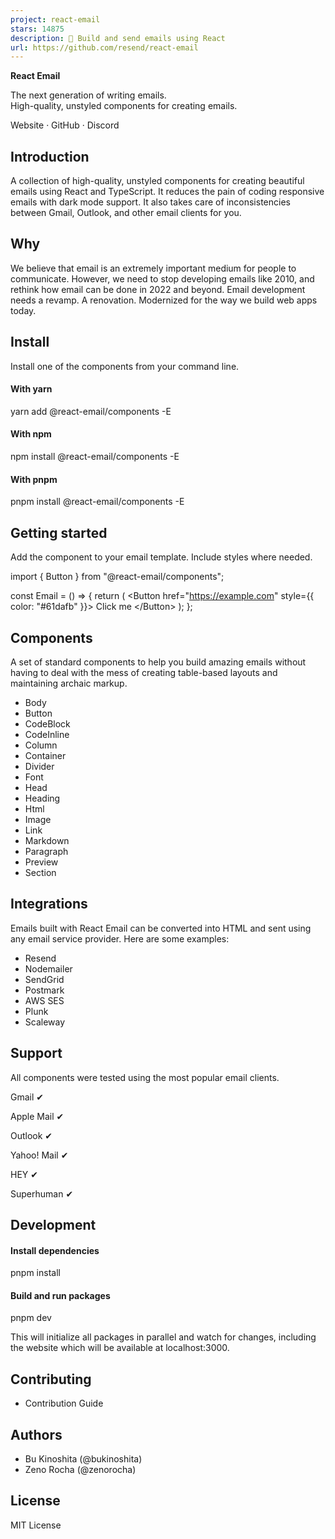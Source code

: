 ```yaml
---
project: react-email
stars: 14875
description: 💌 Build and send emails using React
url: https://github.com/resend/react-email
---
```


**React Email**

The next generation of writing emails.  
High-quality, unstyled components for creating emails.

  

Website · GitHub · Discord

Introduction
------------

A collection of high-quality, unstyled components for creating beautiful emails using React and TypeScript. It reduces the pain of coding responsive emails with dark mode support. It also takes care of inconsistencies between Gmail, Outlook, and other email clients for you.

Why
---

We believe that email is an extremely important medium for people to communicate. However, we need to stop developing emails like 2010, and rethink how email can be done in 2022 and beyond. Email development needs a revamp. A renovation. Modernized for the way we build web apps today.

Install
-------

Install one of the components from your command line.

#### With yarn

yarn add @react-email/components -E

#### With npm

npm install @react-email/components -E

#### With pnpm

pnpm install @react-email/components -E

Getting started
---------------

Add the component to your email template. Include styles where needed.

import { Button } from "@react-email/components";

const Email \= () \=> {
  return (
    <Button href\="https://example.com" style\={{ color: "#61dafb" }}\>
      Click me
    </Button\>
  );
};

Components
----------

A set of standard components to help you build amazing emails without having to deal with the mess of creating table-based layouts and maintaining archaic markup.

-   Body
-   Button
-   CodeBlock
-   CodeInline
-   Column
-   Container
-   Divider
-   Font
-   Head
-   Heading
-   Html
-   Image
-   Link
-   Markdown
-   Paragraph
-   Preview
-   Section

Integrations
------------

Emails built with React Email can be converted into HTML and sent using any email service provider. Here are some examples:

-   Resend
-   Nodemailer
-   SendGrid
-   Postmark
-   AWS SES
-   Plunk
-   Scaleway

Support
-------

All components were tested using the most popular email clients.

Gmail ✔

Apple Mail ✔

Outlook ✔

Yahoo! Mail ✔

HEY ✔

Superhuman ✔

Development
-----------

#### Install dependencies

pnpm install

#### Build and run packages

pnpm dev

This will initialize all packages in parallel and watch for changes, including the website which will be available at localhost:3000.

Contributing
------------

-   Contribution Guide

Authors
-------

-   Bu Kinoshita (@bukinoshita)
-   Zeno Rocha (@zenorocha)

License
-------

MIT License
